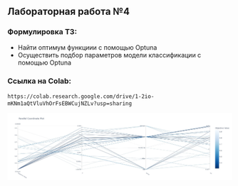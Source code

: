 ## Лабораторная работа №4

### Формулировка ТЗ:

*   Найти оптимум функциии с помощью Optuna
*   Осуществить подбор параметров модели классификации с помощью Optuna

### Ссылка на Colab:
    https://colab.research.google.com/drive/1-2io-mKNm1aQtVluVhOrFsEBWCujNZLv?usp=sharing

![screen-jpg](./optuna_wine.jpg)
